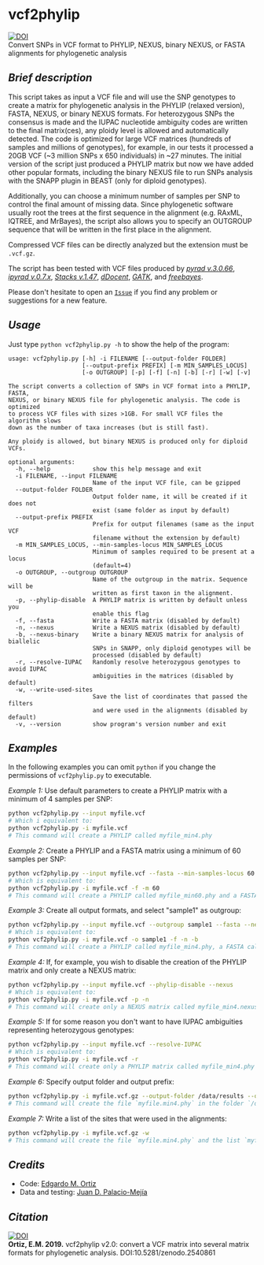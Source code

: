 # vcf2phylip
[![DOI](https://zenodo.org/badge/DOI/10.5281/zenodo.2540861.svg)](https://doi.org/10.5281/zenodo.2540861)  
Convert SNPs in VCF format to PHYLIP, NEXUS, binary NEXUS, or FASTA alignments for phylogenetic analysis

## _Brief description_
This script takes as input a VCF file and will use the SNP genotypes to create a matrix for phylogenetic analysis in the PHYLIP (relaxed version), FASTA, NEXUS, or binary NEXUS formats. For heterozygous SNPs the consensus is made and the IUPAC nucleotide ambiguity codes are written to the final matrix(ces), any ploidy level is allowed and automatically detected. The code is optimized for large VCF matrices (hundreds of samples and millions of genotypes), for example, in our tests it processed a 20GB VCF (~3 million SNPs x 650 individuals) in ~27 minutes. The initial version of the script just produced a PHYLIP matrix but now we have added other popular formats, including the binary NEXUS file to run SNPs analysis with the SNAPP plugin in BEAST (only for diploid genotypes).

Additionally, you can choose a minimum number of samples per SNP to control the final amount of missing data. Since phylogenetic software usually root the trees at the first sequence in the alignment (e.g. RAxML, IQTREE, and MrBayes), the script also allows you to specify an OUTGROUP sequence that will be written in the first place in the alignment.

Compressed VCF files can be directly analyzed but the extension must be `.vcf.gz`.

The script has been tested with VCF files produced by [*pyrad v.3.0.66*](https://github.com/dereneaton/pyrad), [*ipyrad v.0.7.x*](http://ipyrad.readthedocs.io/), [*Stacks v.1.47*](http://catchenlab.life.illinois.edu/stacks/), [*dDocent*](http://ddocent.com/), [*GATK*](https://software.broadinstitute.org/gatk/), and [*freebayes*](https://github.com/ekg/freebayes).

Please don't hesitate to open an [`Issue`](https://github.com/edgardomortiz/vcf2phylip/issues) if you find any problem or suggestions for a new feature.

## _Usage_
Just type `python vcf2phylip.py -h` to show the help of the program:

```
usage: vcf2phylip.py [-h] -i FILENAME [--output-folder FOLDER]
                     [--output-prefix PREFIX] [-m MIN_SAMPLES_LOCUS]
                     [-o OUTGROUP] [-p] [-f] [-n] [-b] [-r] [-w] [-v]

The script converts a collection of SNPs in VCF format into a PHYLIP, FASTA,
NEXUS, or binary NEXUS file for phylogenetic analysis. The code is optimized
to process VCF files with sizes >1GB. For small VCF files the algorithm slows
down as the number of taxa increases (but is still fast).

Any ploidy is allowed, but binary NEXUS is produced only for diploid VCFs.

optional arguments:
  -h, --help            show this help message and exit
  -i FILENAME, --input FILENAME
                        Name of the input VCF file, can be gzipped
  --output-folder FOLDER
                        Output folder name, it will be created if it does not
                        exist (same folder as input by default)
  --output-prefix PREFIX
                        Prefix for output filenames (same as the input VCF
                        filename without the extension by default)
  -m MIN_SAMPLES_LOCUS, --min-samples-locus MIN_SAMPLES_LOCUS
                        Minimum of samples required to be present at a locus
                        (default=4)
  -o OUTGROUP, --outgroup OUTGROUP
                        Name of the outgroup in the matrix. Sequence will be
                        written as first taxon in the alignment.
  -p, --phylip-disable  A PHYLIP matrix is written by default unless you
                        enable this flag
  -f, --fasta           Write a FASTA matrix (disabled by default)
  -n, --nexus           Write a NEXUS matrix (disabled by default)
  -b, --nexus-binary    Write a binary NEXUS matrix for analysis of biallelic
                        SNPs in SNAPP, only diploid genotypes will be
                        processed (disabled by default)
  -r, --resolve-IUPAC   Randomly resolve heterozygous genotypes to avoid IUPAC
                        ambiguities in the matrices (disabled by default)
  -w, --write-used-sites
                        Save the list of coordinates that passed the filters
                        and were used in the alignments (disabled by default)
  -v, --version         show program's version number and exit
```

## _Examples_
In the following examples you can omit `python` if you change the permissions of `vcf2phylip.py` to executable.

_Example 1:_ Use default parameters to create a PHYLIP matrix with a minimum of 4 samples per  SNP:
```bash
python vcf2phylip.py --input myfile.vcf
# Which i equivalent to:
python vcf2phylip.py -i myfile.vcf
# This command will create a PHYLIP called myfile_min4.phy
```

_Example 2:_ Create a PHYLIP and a FASTA matrix using a minimum of 60 samples per SNP:
```bash
python vcf2phylip.py --input myfile.vcf --fasta --min-samples-locus 60
# Which is equivalent to:
python vcf2phylip.py -i myfile.vcf -f -m 60
# This command will create a PHYLIP called myfile_min60.phy and a FASTA called myfile_min60.fasta
```

_Example 3:_ Create all output formats, and select "sample1" as outgroup:
```bash
python vcf2phylip.py --input myfile.vcf --outgroup sample1 --fasta --nexus --nexus-binary
# Which is equivalent to:
python vcf2phylip.py -i myfile.vcf -o sample1 -f -n -b
# This command will create a PHYLIP called myfile_min4.phy, a FASTA called myfile_min4.fasta, a NEXUS called myfile_min4.nexus, and a binary NEXUS called myfile_min4.bin.nexus
```

_Example 4:_ If, for example, you wish to disable the creation of the PHYLIP matrix and only create a NEXUS matrix:
```bash
python vcf2phylip.py --input myfile.vcf --phylip-disable --nexus
# Which is equivalent to:
python vcf2phylip.py -i myfile.vcf -p -n
# This command will create only a NEXUS matrix called myfile_min4.nexus
```

_Example 5:_ If for some reason you don't want to have IUPAC ambiguities representing heterozygous genotypes:
```bash
python vcf2phylip.py --input myfile.vcf --resolve-IUPAC
# Which is equivalent to:
python vcf2phylip.py -i myfile.vcf -r
# This command will create only a PHYLIP matrix called myfile_min4.phy where IUPAC ambiguites have been randomly resolved
```

_Example 6:_ Specify output folder and output prefix:
```bash
python vcf2phylip.py -i myfile.vcf.gz --output-folder /data/results --output-prefix mymatrix
# This command will create the file `myfile.min4.phy` in the folder `/data/results`
```

_Example 7:_ Write a list of the sites that were used in the alignments:
```bash
python vcf2phylip.py -i myfile.vcf.gz -w
# This command will create the file `myfile.min4.phy` and the list `myfile.min4.used_sites.tsv`
```

## _Credits_
- Code: [Edgardo M. Ortiz](mailto:e.ortiz.v@gmail.com)
- Data and testing: [Juan D. Palacio-Mejía](mailto:jdpalacio@gmail.com)

## _Citation_
[![DOI](https://zenodo.org/badge/DOI/10.5281/zenodo.2540861.svg)](https://doi.org/10.5281/zenodo.2540861)  
**Ortiz, E.M. 2019.** vcf2phylip v2.0: convert a VCF matrix into several matrix formats for phylogenetic analysis. DOI:10.5281/zenodo.2540861

